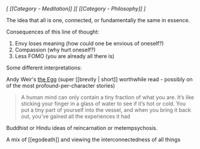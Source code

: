 *[ [[Category - Meditation]] ][ [[Category  - Philosophy]] ]*

The idea that all is one, connected, or fundamentally the same in essence.

Consequences of this line of thought: 
1. Envy loses meaning (how could one be envious of oneself?)
2. Compassion (why hurt oneself?)
3. Less FOMO (you are already all there is)

Some different interpretations: 

Andy Weir's [the Egg](http://www.galactanet.com/oneoff/theegg_mod.html) (super [[brevity | short]] worthwhile read - possibly on of the most profound-per-character stories)
> A human mind can only contain a tiny fraction of what you are. It’s like sticking your finger in a glass of water to see if it’s hot or cold. You put a tiny part of yourself into the vessel, and when you bring it back out, you’ve gained all the experiences it had

Buddhist or Hindu ideas of reincarnation or metempsychosis. 

A mix of [[egodeath]] and viewing the interconnectedness of all things